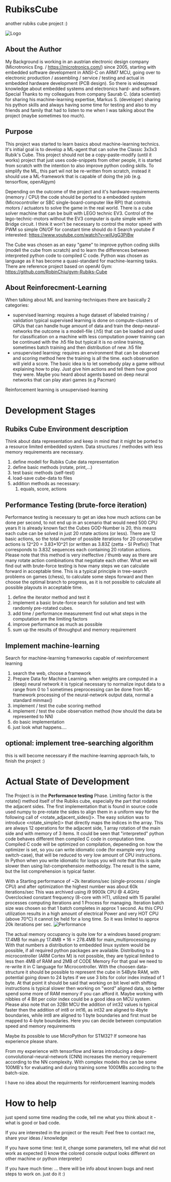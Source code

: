 # RubiksCube
another rubiks cube project :)

![Logo](doc/logo.png)

## About the Author
My Background is working in an austrian electronic design company (Microtronics Eng. / https://microtronics.com/) since 2005, starting with embedded software development in ANSI-C on ARM7 MCU, going over to electronic production / assembling / service / testing and actual in embedded hardware development (PCB design). So there is widespread knowledge about embedded systems and electronics hard- and software. 
Special Thanks to my colleagues from company Saurab C. (data scientist) for sharing his machine-learning expertise, Markus S. (developer) sharing his python skills and always having some time for testing and also to my friends and family that had to listen to me when I was talking about the project (maybe sometimes too much).

## Purpose
This project was started to learn basics about machine-learning technics.
It's initial goal is to develop a ML-agent that can solve the Classic 3x3x3 Rubik's Cube.
This project should not be a copy-paste-modify (until it works) project that just uses code-snippets from other people, it is started from scratch with the intention to also improve python coding skills.
To simplify the ML, this part wil not be re-written from scratch, instead it should use a ML-framework that is capable of doing the job (e.g. tensorflow, openAIgym)

Depending on the outcome of the project and it's hardware-requirements (memory / CPU) the code should be ported to a embedded system (Microcontroller or SBC single-board-computer like RPI) that controls motors / actuators to solve the game in the real world. There is a cube solver machine that can be built with LEGO technic EV3. Control of the lego-technic-motors  without the EV3 computer is quite simple with H-Bridge circuit. I think it won't be necessary to control the motor speed with PWM so simple ON/OF for constant time should do it 
Search youtube if interested: https://www.youtube.com/watch?v=wilUgG3PjBw

The Cube was chosen as an easy "game" to improve python coding skills (modell the cube from scratch) and to learn the differences between interpreted python code to compiled C code.
Python was chosen as language as it has become a quasi-standard for machine-learning tasks.
There are reference project based on openAI Gym: https://github.com/RobinChiu/gym-Rubiks-Cube

## About Reinforecment-Learning
When talking about ML and learning-techniques there are basically 2 categories:

* supervised learning: requires a huge dataset of labeled training / validation
    typical supervised learning is done on compute-clusters of GPUs that can handle huge amount of data and train the deep-neural-networks
	the outcome is a modell-file (.h5) that can be loaded and used for classification on a machine with less computation power
	training can be continued with the .h5 file but typical it is no online training, sometimes batch training and then distribution of new .h5 file
* unsupervised learning:  requires an environment that can be observed and scoring method
    here the training is all the time. each observation will yield a score.
	The basic idea is to let somebody play a game without explaining how to play. Just give him actions and tell them how good they were.
	Maybe you heard about agents based on deep neural networks that can play atari games (e.g Pacman)

Reinforcement learning is unsupervised-learning

# Development Stages

## Rubiks Cube Environment description
Think about data representation and keep in mind that it might be ported to a resource limited embedded system. Data structures / methodes with less memory requirements are necessary.
1. define modell for Rubiks Cube data representation
1. define basic methods (rotate, print,...)
1. test basic methods (self-test)
1. load-save cube-data to files
1. addition methods as necessary:
	1. equals, score, actions

## Performance Testing (brute-force iteration)
Performance testing is necessary to get an idea how much actions can be done per second, to not end up in an scenario that would need 500 CPU years
It is already known fact the Cubes GOD-Number is 20, this means each cube can be solved in just 20 rotate actions (or less).
There are 12 basic actions, so the total number of possible iterations for 20 consecutive actions is 12^20 = 3.83*10^21 (or written as 3.83Z (zetta - SI Prefix)) 
That corresponds to 3.83Z sequences each containing 20 rotation actions.
Please note that this method is very ineffective / thumb way as there are many rotate action combinations that negotiate each other.
What we will find out with brute-force testing is how many steps we can calculate forward in acceptable time. 
This is a typical principle in tree-search problems on games (chess), to calculate some steps forward and then choose the optimal branch to progress, as it is not possible to calculate all possible playouts in acceptable time. 
1. define the iterator method and test it
1. implement a basic brute-force search for solution and test with randomly pre-rotated cubes.
1. add time / performance measurement
	find out what steps in the computation are the limiting factors
1. improve performance as much as possible
1. sum up the results of throughput and memory requirement

## Implement machine-learning 
Search for machine-learning frameworks capable of reeinforcement learning
1. search the web, choose a framework
1. Prepare Data for Machine Learning.
	when weights are computed in a (deep) neural network it is typical necessary to normalize input data to a range from 0 to 1
	sometimes preprocessing can be done from ML-framework
	processing of the neural-network output data, normal a standard minmax() 
1. implement / test the cube scoring method
1. implement / test the cube observation method (how should the data be represented to NN)
1. do basic implementation
1. just look what happens....

## optional: implement tree-searching algorithm
this is will become necessary if the machine-learning approach fails, to finish the project :)

# Actual State of Development
The Project is in the **Performance testing** Phase.
Limiting factor is the rotate() method itself of the Rubiks cube, especially the part that rodates the adjacent sides. The first implementation that is found in source code used numpy to pre-rotate the sides to align them in a uniform way for the following call of <rotate_adjacent_sides()>.
The easy solution was to introduce <rotate_simple()> that directly maps the indices in the array. This are always 12 operations for the adjacent side, 1 array rotation of the main side and with memory of 3 items.
It could be seen that "interpreted" python code behaves different then compiled C code in computation time. Compiled C code will be optimized on compilation, depeneding on how the optimizer is set, so you can write idiomatic code (for example very long switch-case), that will be reduced to very low amount of CPU instructions. In Python when you write idiomatic for loops you will note that this is quite slower then using list-comprehension methodolgy. The result is the same, but the list comprehension is typical faster. 

With a Starting performance of ~2k iterations/sec (single-process / single CPU) and after optimization the highest number was about 60k iterations/sec 
This was archived using i9 9900k CPU @ 4.4GHz Overclocked constant frequency (8-core with HT), utilized with 15 parallel processes computing iterations and 1 Process for managing. Iteration batch size was chosen so that 1 batch completes in approx 1 second.
As this CPU utilization results in a high amount of electrical Power and very HOT CPU (above 70°C) it cannot be held for a long time.
So it was limited to approx 20k iterations per sec.
![Performance](doc/brute_force_performance.png)


The actual memory occupancy is quite low for a windows based program:
  17.4MB for main.py
  17.4MB * 16 = 278.4MB for main_multiprocessing.py
With that numbers a distribution to embedded linux system would be possible, if all required python packages are available.
Distributing to a microcontroller (ARM Cortex M) is not possible, they are typical limited to less then 4MB of RAM and 2MB of CODE Memory
For that goal we need to re-write it in C language for Microcontroller. With the choosen data-structure it should be possible to represent the cube in 54Byte RAM, with potential going down to 24 bytes if we use 3 bits for color index instead of 1 byte. At that point it should be said that working on bit level with shifting instructions is typical slower then working on "word" aligned data, so better spend some more of RAM memory if you can afford it. Maybe working with nibbles of 4 Bit per color index could be a good idea on MCU system.
Please also note that on 32Bit MCU the addition of int32 values is typical faster then the addition of int8 or int16, as int32 are aligned to 4byte boundaries, while int8 are aligned to 1 byte boundaries and first must be mapped to 4-byte boundaries. Here you can decide between computation speed and memory requirements

Maybe its possible to use MicroPython for STM32? If someone has experience please share.

From my experience with tensorflow and keras introducing a deep-convolutional-neural-network (CNN) increases the memory requirement according to the NN complexity.
With complex models this can be some 100MB's for evaluating and during training some 1000MBs according to the batch-size.

I have no idea about the requirments for reinforcement learning models

# How to help
just spend some time reading the code, tell me what you think about it - what is good or bad code.

If you are interested in the project or the result: Feel free to contact me, share your ideas / knowledge 

If you have some time: test it, change some parameters, tell me what did not work as expected
(I know the colored console output looks different on other machine or python interpreter)

If you have much time: ... there will be info about known bugs and next steps to work on. just do it :) 

